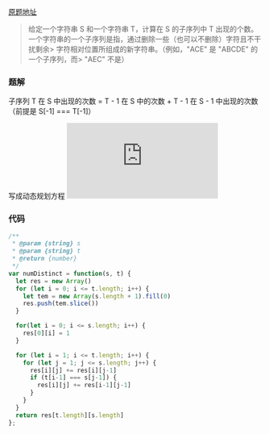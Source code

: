 [原题地址](https://leetcode-cn.com/problems/distinct-subsequences/)

> 给定一个字符串 S 和一个字符串 T，计算在 S 的子序列中 T 出现的个数。
> 一个字符串的一个子序列是指，通过删除一些（也可以不删除）字符且不干扰剩余> 字符相对位置所组成的新字符串。（例如，"ACE" 是 "ABCDE" 的一个子序列，而> "AEC" 不是）

### 题解
子序列 T 在 S 中出现的次数 = T - 1 在 S 中的次数 + T - 1 在 S - 1 中出现的次数（前提是 S[-1] === T[-1]）

写成动态规划方程
![](http://latex.codecogs.com/gif.latex?f(T,%20S)%20=%20%5Cleft%5C%7B%5Cbegin%7Bmatrix%7D%20f(T,%20S-1),%20T%5B-1%5D%20!==%20S%5B-1%5D%20&%20%5C%5C%20f(T,%20S-1)+f(T-1,%20S-1),%20T%5B-1%5D%20===%20S%5B-1%5D%20&%20%5C%5C%20%5Cend%7Bmatrix%7D%5Cright.)


### 代码
```js
/**
 * @param {string} s
 * @param {string} t
 * @return {number}
 */
var numDistinct = function(s, t) {
  let res = new Array()
  for (let i = 0; i <= t.length; i++) {
    let tem = new Array(s.length + 1).fill(0)
    res.push(tem.slice())
  }

  for(let i = 0; i <= s.length; i++) {
    res[0][i] = 1
  }

  for (let i = 1; i <= t.length; i++) {
    for (let j = 1; j <= s.length; j++) {
      res[i][j] += res[i][j-1]
      if (t[i-1] === s[j-1]) {
        res[i][j] += res[i-1][j-1]
      }
    }
  }
  return res[t.length][s.length]
};
```